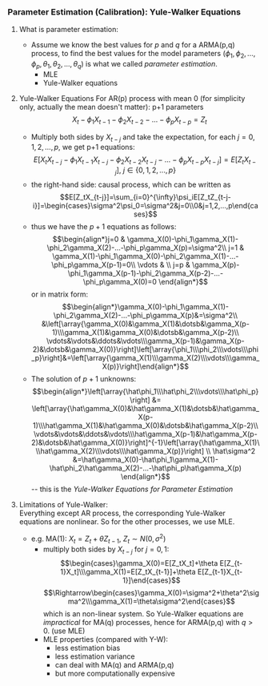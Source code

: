 ### Parameter Estimation (Calibration): Yule-Walker Equations
1. What is parameter estimation: 
	- Assume we know the best values for $p$ and $q$ for a ARMA(p,q) process, to find the best values for the model parameters $(\phi_1, \phi_2,...,\phi_p, \theta_1,\theta_2,...,\theta_q)$ is what we called _parameter estimation_. 
		- MLE
		- Yule-Walker equations
		
2. Yule-Walker Equations
	For AR(p) process with mean 0 (for simplicity only, actually the mean doesn't matter): p+1 parameters $$X_t-\phi_1X_{t-1}-\phi_2X_{t-2}-...-\phi_pX_{t-p}=Z_t$$

	- Multiply both sides by $X_{t-j}$ and take the expectation, for each $j = 0,1,2,...,p$, we get p+1 equations: $$E[X_tX_{t-j}-\phi_1X_{t-1}X_{t-j}-\phi_2X_{t-2}X_{t-j}-...-\phi_pX_{t-p}X_{t-j}]=E[Z_tX_{t-j}], ~ j\in\{0,1,2,...,p\}$$
	- the right-hand side: causal process, which can be written as $$E[Z_tX_{t-j}]=\sum_{i=0}^{\infty}\psi_iE[Z_tZ_{t-j-i}]=\begin{cases}\sigma^2\psi_0=\sigma^2&j=0\\0&j=1,2,...,p\end{cases}$$
	- thus we have the $p+1$ equations as follows:
		$$\begin{align*}j=0 & \gamma_X(0)-\phi_1\gamma_X(1)-\phi_2\gamma_X(2)-...-\phi_p\gamma_X(p)=\sigma^2\\ j=1 & \gamma_X(1)-\phi_1\gamma_X(0)-\phi_2\gamma_X(1)-...-\phi_p\gamma_X(p-1)=0\\ \vdots & \\ j=p & \gamma_X(p)-\phi_1\gamma_X(p-1)-\phi_2\gamma_X(p-2)-...-\phi_p\gamma_X(0)=0 \end{align*}$$ 
		or in matrix form: 
		$$\begin{align*}\gamma_X(0)-\phi_1\gamma_X(1)-\phi_2\gamma_X(2)-...-\phi_p\gamma_X(p)&=\sigma^2\\ &\left[\array{\gamma_X(0)&\gamma_X(1)&\dotsb&\gamma_X(p-1)\\\gamma_X(1)&\gamma_X(0)&\dotsb&\gamma_X(p-2)\\ \vdots&\vdots&\ddots&\vdots\\\gamma_X(p-1)&\gamma_X(p-2)&\dotsb&\gamma_X(0)}\right]\left[\array{\phi_1\\\phi_2\\\vdots\\\phi_p}\right]&=\left[\array{\gamma_X(1)\\\gamma_X(2)\\\vdots\\\gamma_X(p)}\right]\end{align*}$$
	- The solution of $p+1$ unknowns:
		$$\begin{align*}\left[\array{\hat\phi_1\\\hat\phi_2\\\vdots\\\hat\phi_p}\right] &= \left[\array{\hat\gamma_X(0)&\hat\gamma_X(1)&\dotsb&\hat\gamma_X(p-1)\\\hat\gamma_X(1)&\hat\gamma_X(0)&\dotsb&\hat\gamma_X(p-2)\\ \vdots&\vdots&\ddots&\vdots\\\hat\gamma_X(p-1)&\hat\gamma_X(p-2)&\dotsb&\hat\gamma_X(0)}\right]^{-1}\left[\array{\hat\gamma_X(1)\\\hat\gamma_X(2)\\\vdots\\\hat\gamma_X(p)}\right] \\ \hat\sigma^2 &=\hat\gamma_X(0)-\hat\phi_1\gamma_X(1)-\hat\phi_2\hat\gamma_X(2)-...-\hat\phi_p\hat\gamma_X(p) \end{align*}$$
		-- this is the _Yule-Walker Equations for Parameter Estimation_

3. Limitations of Yule-Walker:  
	Everything except AR process, the corresponding Yule-Walker equations are nonlinear.
	So for the other processes, we use MLE.
	- e.g. MA(1): $X_t=Z_t+\theta{Z}_{t-1}, ~ Z_t\sim N(0,\sigma^2)$
		- multiply both sides by $X_{t-j}$ for $j=0,1$: 
			$$\begin{cases}\gamma_X(0)=E[Z_tX_t]+\theta E[Z_{t-1}X_t]\\\gamma_X(1)=E[Z_tX_{t-1}]+\theta E[Z_{t-1}X_{t-1}]\end{cases}$$
			$$\Rightarrow\begin{cases}\gamma_X(0)=\sigma^2+\theta^2\sigma^2\\\gamma_X(1)=\theta\sigma^2\end{cases}$$ 
			which is an non-linear system.
	So Yule-Walker equations are _impractical_ for MA(q) processes, hence for ARMA(p,q) with $q>0$. (use MLE)
		- MLE properties (compared with Y-W):
			- less estimation bias 
			- less estimation variance
			- can deal with MA(q) and ARMA(p,q)
			- but more computationally expensive


